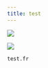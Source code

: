```yaml
---
title: test
---
```

![](/images/29091002_1803870683250476_4045432809953689600_n.jpg)

![](/images/29095939_171307583519599_8810175193474400256_n.jpg)

```
test.fr
```
